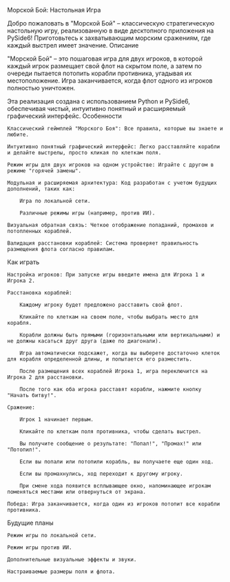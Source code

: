 Морской Бой: Настольная Игра

Добро пожаловать в "Морской Бой" – классическую стратегическую настольную игру, реализованную в виде десктопного приложения на PySide6! Приготовьтесь к захватывающим морским сражениям, где каждый выстрел имеет значение.
Описание

"Морской Бой" – это пошаговая игра для двух игроков, в которой каждый игрок размещает свой флот на скрытом поле, а затем по очереди пытается потопить корабли противника, угадывая их местоположение. Игра заканчивается, когда флот одного из игроков полностью уничтожен.

Эта реализация создана с использованием Python и PySide6, обеспечивая чистый, интуитивно понятный и расширяемый графический интерфейс.
Особенности

    Классический геймплей "Морского Боя": Все правила, которые вы знаете и любите.

    Интуитивно понятный графический интерфейс: Легко расставляйте корабли и делайте выстрелы, просто кликая по клеткам поля.

    Режим игры для двух игроков на одном устройстве: Играйте с другом в режиме "горячей замены".

    Модульная и расширяемая архитектура: Код разработан с учетом будущих дополнений, таких как:

        Игра по локальной сети.

        Различные режимы игры (например, против ИИ).

    Визуальная обратная связь: Четкое отображение попаданий, промахов и потопленных кораблей.

    Валидация расстановки кораблей: Система проверяет правильность размещения флота согласно правилам.

Как играть

    Настройка игроков: При запуске игры введите имена для Игрока 1 и Игрока 2.

    Расстановка кораблей:

        Каждому игроку будет предложено расставить свой флот.

        Кликайте по клеткам на своем поле, чтобы выбрать место для корабля.

        Корабли должны быть прямыми (горизонтальными или вертикальными) и не должны касаться друг друга (даже по диагонали).

        Игра автоматически подскажет, когда вы выберете достаточно клеток для корабля определенной длины, и попытается его разместить.

        После размещения всех кораблей Игрока 1, игра переключится на Игрока 2 для расстановки.

        После того как оба игрока расставят корабли, нажмите кнопку "Начать битву!".

    Сражение:

        Игрок 1 начинает первым.

        Кликайте по клеткам поля противника, чтобы сделать выстрел.

        Вы получите сообщение о результате: "Попал!", "Промах!" или "Потопил!".

        Если вы попали или потопили корабль, вы получаете еще один ход.

        Если вы промахнулись, ход переходит к другому игроку.

        При смене хода появится всплывающее окно, напоминающее игрокам поменяться местами или отвернуться от экрана.

    Победа: Игра заканчивается, когда один из игроков потопит все корабли противника.

Будущие планы

    Режим игры по локальной сети.

    Режим игры против ИИ.

    Дополнительные визуальные эффекты и звуки.

    Настраиваемые размеры поля и флота.